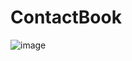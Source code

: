 # ContactBook
![image](https://user-images.githubusercontent.com/105599575/223070702-1149bf05-03d9-414c-86c9-c3e529642664.png)


